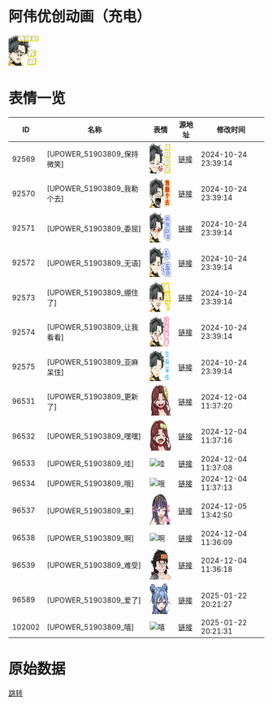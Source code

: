 # 阿伟优创动画（充电）

<img src="./cover.png" height="60" alt="cover" />

# 表情一览

|ID|名称|表情|源地址|修改时间|
|----|----|----|----|----|
|92569|[UPOWER_51903809_保持微笑]|<img src="./pic/092569_%5BUPOWER_51903809_保持微笑%5D.png" height="60" alt="保持微笑"/>|[链接](https://i0.hdslb.com/bfs/garb/91a5a43363e33267f778c41d661f79ab05f97bb9.png)|2024-10-24 23:39:14|
|92570|[UPOWER_51903809_我勒个去]|<img src="./pic/092570_%5BUPOWER_51903809_我勒个去%5D.png" height="60" alt="我勒个去"/>|[链接](https://i0.hdslb.com/bfs/garb/924da4d0b0db92c2f2bc1bab6a91d75de1712f7d.png)|2024-10-24 23:39:14|
|92571|[UPOWER_51903809_委屈]|<img src="./pic/092571_%5BUPOWER_51903809_委屈%5D.png" height="60" alt="委屈"/>|[链接](https://i0.hdslb.com/bfs/garb/b5d6688471bfd3c1b104b687963e150f2ec36260.png)|2024-10-24 23:39:14|
|92572|[UPOWER_51903809_无语]|<img src="./pic/092572_%5BUPOWER_51903809_无语%5D.png" height="60" alt="无语"/>|[链接](https://i0.hdslb.com/bfs/garb/c73a066c6bec12ffb858815f1878070565e25b37.png)|2024-10-24 23:39:14|
|92573|[UPOWER_51903809_绷住了]|<img src="./pic/092573_%5BUPOWER_51903809_绷住了%5D.png" height="60" alt="绷住了"/>|[链接](https://i0.hdslb.com/bfs/garb/e4dc9b93d70daff9f73a827145eddce7d1b5ac9a.png)|2024-10-24 23:39:14|
|92574|[UPOWER_51903809_让我看看]|<img src="./pic/092574_%5BUPOWER_51903809_让我看看%5D.png" height="60" alt="让我看看"/>|[链接](https://i0.hdslb.com/bfs/garb/4276904b6e6d6951c2e60d02def78a61e5dfb24c.png)|2024-10-24 23:39:14|
|92575|[UPOWER_51903809_亚麻呆住]|<img src="./pic/092575_%5BUPOWER_51903809_亚麻呆住%5D.png" height="60" alt="亚麻呆住"/>|[链接](https://i0.hdslb.com/bfs/garb/75dcb4106ed42b53ad0ff3d336801be48b3e3f01.png)|2024-10-24 23:39:14|
|96531|[UPOWER_51903809_更新了]|<img src="./pic/096531_%5BUPOWER_51903809_更新了%5D.png" height="60" alt="更新了"/>|[链接](https://i0.hdslb.com/bfs/garb/8c3837d3d4342318020dde6c87bd9967fbd2aa89.png)|2024-12-04 11:37:20|
|96532|[UPOWER_51903809_嘿嘿]|<img src="./pic/096532_%5BUPOWER_51903809_嘿嘿%5D.png" height="60" alt="嘿嘿"/>|[链接](https://i0.hdslb.com/bfs/garb/e797b797c31ac81c5681f44eef75d51810969730.png)|2024-12-04 11:37:16|
|96533|[UPOWER_51903809_哇]|<img src="./pic/096533_%5BUPOWER_51903809_哇%5D.png" height="60" alt="哇"/>|[链接](https://i0.hdslb.com/bfs/garb/e4733b66f9e568f280717651dc6ade8f1089c7fd.png)|2024-12-04 11:37:08|
|96534|[UPOWER_51903809_哦]|<img src="./pic/096534_%5BUPOWER_51903809_哦%5D.png" height="60" alt="哦"/>|[链接](https://i0.hdslb.com/bfs/garb/a016ba4dbe67a86c696e61b63d63520ebedb38b4.png)|2024-12-04 11:37:13|
|96537|[UPOWER_51903809_来]|<img src="./pic/096537_%5BUPOWER_51903809_来%5D.png" height="60" alt="来"/>|[链接](https://i0.hdslb.com/bfs/garb/0068ba46e1bf90ff9a50d81b1fed4180018e9572.png)|2024-12-05 13:42:50|
|96538|[UPOWER_51903809_啊]|<img src="./pic/096538_%5BUPOWER_51903809_啊%5D.png" height="60" alt="啊"/>|[链接](https://i0.hdslb.com/bfs/garb/707049c8f79984d7775a378ccce4cd5898a93d5f.png)|2024-12-04 11:36:09|
|96539|[UPOWER_51903809_难受]|<img src="./pic/096539_%5BUPOWER_51903809_难受%5D.png" height="60" alt="难受"/>|[链接](https://i0.hdslb.com/bfs/garb/9d2f4255f2cc4aaa48c24f0e9d102a84fed9ce95.png)|2024-12-04 11:36:18|
|96589|[UPOWER_51903809_爱了]|<img src="./pic/096589_%5BUPOWER_51903809_爱了%5D.png" height="60" alt="爱了"/>|[链接](https://i0.hdslb.com/bfs/garb/ceaaa0bda216392b6a55a6693f7ad8558364908a.png)|2025-01-22 20:21:27|
|102002|[UPOWER_51903809_嘻]|<img src="./pic/102002_%5BUPOWER_51903809_嘻%5D.png" height="60" alt="嘻"/>|[链接](https://i0.hdslb.com/bfs/garb/4df757919c1c60459bdda3d67653aaf3bedbc1cf.png)|2025-01-22 20:21:31|

# 原始数据

[跳转](./raw.json)

